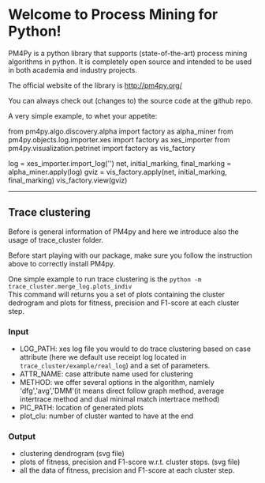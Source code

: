 # Welcome to Process Mining for Python!

PM4Py is a python library that supports (state-of-the-art) process mining algorithms in python. It is completely open source and intended to be used in both academia and industry projects.

The official website of the library is http://pm4py.org/

You can always check out (changes to) the source code at the github repo.

A very simple example, to whet your appetite:

from pm4py.algo.discovery.alpha import factory as alpha_miner
from pm4py.objects.log.importer.xes import factory as xes_importer
from pm4py.visualization.petrinet import factory as vis_factory

log = xes_importer.import_log('<path-to-xes-log-file>')
net, initial_marking, final_marking = alpha_miner.apply(log)
gviz = vis_factory.apply(net, initial_marking, final_marking)
vis_factory.view(gviz)
*****
## Trace clustering
Before is general information of PM4py and here we introduce also the usage of trace_cluster folder.  

Before start playing with our package, make sure you follow the instruction above to correctly install PM4py.  

One simple example to run trace clustering is the `python -m trace_cluster.merge_log.plots_indiv`  
This command will returns you a set of plots containing the cluster dedrogram and plots for fitness, precision and F1-score at each cluster step.

### Input  
* LOG_PATH: xes log file you would to do trace clustering based on case attribute (here we default use receipt log located in `trace_cluster/example/real_log`) and a set of parameters.  
* ATTR_NAME: case attribute name used for clustering  
* METHOD: we offer several options in the algorithm, namlely 'dfg','avg','DMM'(it means direct follow graph method, average intertrace method and dual minimal match intertrace method)  
* PIC_PATH: location of generated plots  
* plot_clu: number of cluster wanted to have at the end  

### Output  
* clustering dendrogram (svg file)  
* plots of fitness, precision and F1-score w.r.t. cluster steps. (svg file)  
* all the data of fitness, precision and F1-score at each cluster step.
